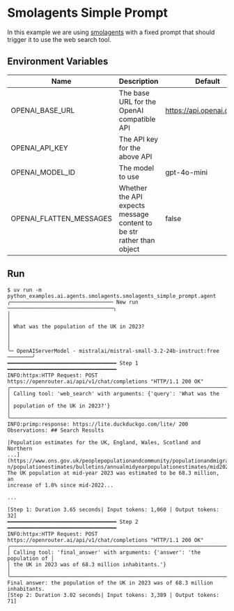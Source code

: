 # Smolagents Simple Prompt

In this example we are using [smolagents](https://github.com/huggingface/smolagents) with a fixed prompt that should trigger it to use the web search tool.

## Environment Variables

| Name | Description | Default |
| ---- | ----------- | ------- |
| OPENAI_BASE_URL | The base URL for the OpenAI compatible API | https://api.openai.com/v1 |
| OPENAI_API_KEY | The API key for the above API | |
| OPENAI_MODEL_ID | The model to use | gpt-4o-mini |
| OPENAI_FLATTEN_MESSAGES | Whether the API expects message content to be str rather than object | false |

## Run

```console
$ uv run -m python_examples.ai.agents.smolagents.smolagents_simple_prompt.agent
╭───────────────────────────────── New run ──────────────────────────────────╮
│                                                                            │
│ What was the population of the UK in 2023?                                 │
│                                                                            │
╰─ OpenAIServerModel - mistralai/mistral-small-3.2-24b-instruct:free ────────╯
━━━━━━━━━━━━━━━━━━━━━━━━━━━━━━━━━━━ Step 1 ━━━━━━━━━━━━━━━━━━━━━━━━━━━━━━━━━━━
INFO:httpx:HTTP Request: POST https://openrouter.ai/api/v1/chat/completions "HTTP/1.1 200 OK"
╭────────────────────────────────────────────────────────────────────────────╮
│ Calling tool: 'web_search' with arguments: {'query': 'What was the         │
│ population of the UK in 2023?'}                                            │
╰────────────────────────────────────────────────────────────────────────────╯
INFO:primp:response: https://lite.duckduckgo.com/lite/ 200
Observations: ## Search Results

|Population estimates for the UK, England, Wales, Scotland and Northern
...](https://www.ons.gov.uk/peoplepopulationandcommunity/populationandmigratio
n/populationestimates/bulletins/annualmidyearpopulationestimates/mid2023)
The UK population at mid-year 2023 was estimated to be 68.3 million, an
increase of 1.0% since mid-2022...

...

[Step 1: Duration 3.65 seconds| Input tokens: 1,060 | Output tokens: 32]
━━━━━━━━━━━━━━━━━━━━━━━━━━━━━━━━━━━ Step 2 ━━━━━━━━━━━━━━━━━━━━━━━━━━━━━━━━━━━
INFO:httpx:HTTP Request: POST https://openrouter.ai/api/v1/chat/completions "HTTP/1.1 200 OK"
╭────────────────────────────────────────────────────────────────────────────╮
│ Calling tool: 'final_answer' with arguments: {'answer': 'the population of │
│ the UK in 2023 was of 68.3 million inhabitants.'}                          │
╰────────────────────────────────────────────────────────────────────────────╯
Final answer: the population of the UK in 2023 was of 68.3 million
inhabitants.
[Step 2: Duration 3.02 seconds| Input tokens: 3,389 | Output tokens: 71]
```
